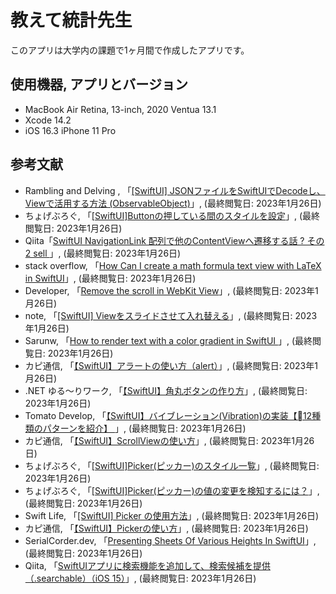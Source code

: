 # 教えて統計先生
このアプリは大学内の課題で1ヶ月間で作成したアプリです。


## 使用機器, アプリとバージョン
- MacBook Air Retina, 13-inch, 2020 Ventua 13.1
- Xcode 14.2
- iOS 16.3 iPhone 11 Pro



## 参考文献
- Rambling and Delving , 「[[SwiftUI] JSONファイルをSwiftUIでDecodeし、Viewで活用する方法 (ObservableObject)](https://www.harubears.com/ja/tech-ja/swiftui-ja/how-to-decode-json-display-view-observableobject/)」, (最終閲覧日: 2023年1月26日)
- ちょげぶろぐ, 「[[SwiftUI]Buttonの押している間のスタイルを設定](https://www.choge-blog.com/programming/swiftuibuttonispressedstyle/)」, (最終閲覧日: 2023年1月26日)
- Qiita「[SwiftUI NavigationLink 配列で他のContentViewへ遷移する話 ? その2
sell
](https://qiita.com/papassan/items/2ea7d8c0f1b73ab851dc)」, (最終閲覧日: 2023年1月26日)
- stack overflow, 「[How Can I create a math formula text view with LaTeX in SwiftUI](https://stackoverflow.com/questions/65090289/how-can-i-create-a-math-formula-text-view-with-latex-in-swiftui)」, (最終閲覧日: 2023年1月26日)
- Developer, 「[Remove the scroll in WebKit View](https://developer.apple.com/forums/thread/134112)」, (最終閲覧日: 2023年1月26日)
- note, 「[[SwiftUI] Viewをスライドさせて入れ替える](https://note.com/yogox/n/n3893b8f8cecc)」, (最終閲覧日: 2023年1月26日)
- Sarunw, 「[How to render text with a color gradient in SwiftUI
](https://sarunw.com/posts/how-to-render-text-with-color-gradient-in-swiftui/)」, (最終閲覧日: 2023年1月26日)
- カピ通信, 「[【SwiftUI】アラートの使い方（alert）](https://capibara1969.com/3757/)」, (最終閲覧日: 2023年1月26日)
- .NET ゆる〜りワーク, 「[【SwiftUI】角丸ボタンの作り方](https://www.yururiwork.net/archives/1200)」, (最終閲覧日: 2023年1月26日)
- Tomato Develop, 「[【SwiftUI】バイブレーション(Vibration)の実装【12種類のパターンを紹介】
](https://tomato-develop.com/swiftui-vibration-how-to-complement/)」, (最終閲覧日: 2023年1月26日)
- カピ通信, 「[【SwiftUI】ScrollViewの使い方](https://capibara1969.com/2664/)」, (最終閲覧日: 2023年1月26日)
- ちょげぶろぐ, 「[[SwiftUI]Picker(ピッカー)のスタイル一覧](https://www.choge-blog.com/programming/swiftuipickerstylelist/)」, (最終閲覧日: 2023年1月26日)
- ちょげぶろぐ, 「[[SwiftUI]Picker(ピッカー)の値の変更を検知するには？](https://www.choge-blog.com/programming/swiftuipickervalueonchanged/)」, (最終閲覧日: 2023年1月26日)
- Swift Life, 「[[SwiftUI] Picker の使用方法](http://swift.hiros-dot.net/?p=1535)」, (最終閲覧日: 2023年1月26日)
- カピ通信, 「[【SwiftUI】Pickerの使い方](https://capibara1969.com/1684/)」, (最終閲覧日: 2023年1月26日)
- SerialCorder.dev, 「[Presenting Sheets Of Various Heights In SwiftUI](https://serialcoder.dev/text-tutorials/swiftui/presenting-sheets-of-various-heights-in-swiftui/)」, (最終閲覧日: 2023年1月26日)
- Qiita, 「[SwiftUIアプリに検索機能を追加して、検索候補を提供（.searchable）（iOS 15）](https://qiita.com/MaShunzhe/items/0ad7a3e1c15d2a996c9e)」, (最終閲覧日: 2023年1月26日)
